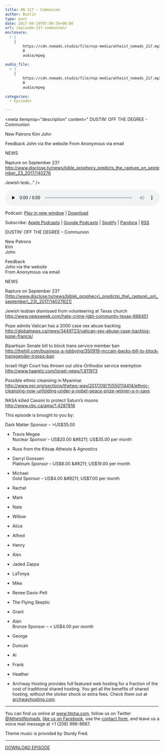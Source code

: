 ```yaml
---
title: AN 217 – Communion
author: Dustin
type: post
date: 2017-09-19T07:00:59+00:00
url: /episode-217-communion/
enclosure:
  - |
    |
        https://cdn.nomads.studio/file/nsp-media/atheist_nomads_217.mp3
        0
        audio/mpeg
        
audio_file:
  - |
    |
        https://cdn.nomads.studio/file/nsp-media/atheist_nomads_217.mp3
        0
        audio/mpeg
        
categories:
  - Episodes

---
```

<div itemscope itemtype="http://schema.org/AudioObject">
  <meta itemprop="name" content="Episode 217 &#8211; Communion" />
  
  <meta itemprop="uploadDate" content="2017-09-19T01:00:59-06:00" />
  
  <meta itemprop="encodingFormat" content="audio/mpeg" />
  
  <meta itemprop="description" content="
DUSTIN’ OFF THE DEGREE - Communion

New Patrons
Kim
John

Feedback
John via the website
From Anonymous via email

NEWS

Rapture on September 23?
http://www.disclose.tv/news/bible_prophecy_predicts_the_rapture_on_september_23_2017/140276

Jewish lesb..." />
  
  <meta itemprop="contentUrl" content="https://dts.podtrac.com/redirect.mp3/cdn.nomads.studio/file/nsp-media/atheist_nomads_217.mp3" />
  </p> 
  
  <div class="powerpress_player" id="powerpress_player_8480">
    <audio class="wp-audio-shortcode" id="audio-1627-224" preload="none" style="width: 100%;" controls="controls"><source type="audio/mpeg" src="https://dts.podtrac.com/redirect.mp3/cdn.nomads.studio/file/nsp-media/atheist_nomads_217.mp3?_=224" /><a href="https://dts.podtrac.com/redirect.mp3/cdn.nomads.studio/file/nsp-media/atheist_nomads_217.mp3">https://dts.podtrac.com/redirect.mp3/cdn.nomads.studio/file/nsp-media/atheist_nomads_217.mp3</a></audio>
  </div>
</div>

<p class="powerpress_links powerpress_links_mp3">
  Podcast: <a href="https://dts.podtrac.com/redirect.mp3/cdn.nomads.studio/file/nsp-media/atheist_nomads_217.mp3" class="powerpress_link_pinw" target="_blank" title="Play in new window" onclick="return powerpress_pinw('https://htotw.com/?powerpress_pinw=1627-podcast');" rel="nofollow">Play in new window</a> | <a href="https://dts.podtrac.com/redirect.mp3/cdn.nomads.studio/file/nsp-media/atheist_nomads_217.mp3" class="powerpress_link_d" title="Download" rel="nofollow" download="atheist_nomads_217.mp3">Download</a>
</p>

<p class="powerpress_links powerpress_subscribe_links">
  Subscribe: <a href="https://podcasts.apple.com/us/podcast/humanists-take-on-the-world/id530050098?mt=2&ls=1" class="powerpress_link_subscribe powerpress_link_subscribe_itunes" target="_blank" title="Subscribe on Apple Podcasts" rel="nofollow">Apple Podcasts</a> | <a href="https://www.google.com/podcasts?feed=aHR0cDovL2F0aGVpc3Rub21hZHMubGlic3luLmNvbS9yc3M%3D" class="powerpress_link_subscribe powerpress_link_subscribe_googleplay" target="_blank" title="Subscribe on Google Podcasts" rel="nofollow">Google Podcasts</a> | <a href="https://open.spotify.com/show/3LzK2xZGike6Tc1GEMtMbr?si=LieN9SNuTpq96smuaUsH8A" class="powerpress_link_subscribe powerpress_link_subscribe_spotify" target="_blank" title="Subscribe on Spotify" rel="nofollow">Spotify</a> | <a href="https://www.pandora.com/podcast/atheist-nomads/PC:10122?corr=62071012&part=ug" class="powerpress_link_subscribe powerpress_link_subscribe_pandora" target="_blank" title="Subscribe on Pandora" rel="nofollow">Pandora</a> | <a href="https://htotw.com/feed/podcast/" class="powerpress_link_subscribe powerpress_link_subscribe_rss" target="_blank" title="Subscribe via RSS" rel="nofollow">RSS</a>
</p>

<center>
</center>

  
DUSTIN’ OFF THE DEGREE &#8211; Communion

New Patrons  
Kim  
John

Feedback  
John via the website  
From Anonymous via email

NEWS

Rapture on September 23?  
[http://www.disclose.tv/news/bible\_prophecy\_predicts\_the\_rapture\_on\_september\_23\_2017/140276][1]

Jewish lesbian dismissed from volunteering at Texas church  
 <http://www.newsweek.com/hate-crime-lgbt-community-texas-666451>

Pope admits Vatican has a 2000 case sex abuse backlog  
 <http://globalnews.ca/news/3449723/vatican-sex-abuse-case-backlog-pope-francis/>

Bipartisan Senate bill to block trans service member ban  
<http://thehill.com/business-a-lobbying/350919-mccain-backs-bill-to-block-transgender-troops-ban>

Israeli High Court has thrown out ultra-Orthodox service exemption  
 <http://www.haaretz.com/israel-news/1.811973>

Possible ethnic cleansing in Myanmar  
 <http://www.npr.org/sections/thetwo-way/2017/09/11/550114414/ethnic-cleansing-now-unfolding-under-a-nobel-peace-prize-winner-u-n-says>

NASA killed Cassini to protect Saturn’s moons  
 <http://www.cbc.ca/amp/1.4287818>

This episode is brought to you by:

Dark Matter Sponsor &#8211; >US$35.00  
* Travis Megee  
Nuclear Sponsor &#8211; US$20.00 &#8211; US$35.00 per month  
* Russ from the Kitsap Atheists & Agnostics  
* Darryl Goossen  
Platinum Sponsor &#8211; US$8.00 &#8211; US$19.00 per month  
* Michael  
Gold Sponsor &#8211; US$4.00 &#8211; US$7.00 per month  
* Rachel  
* Mark  
* Nate  
* Willow  
* Alice  
* Alfred  
* Henry  
* Alex  
* Jaded Zappa  
* LaTonya  
* Mike  
* Renee Davis-Pelt  
* The Flying Skeptic  
* Grant  
* Alan  
Bronze Sponsor &#8211; < US$4.00 per month  
* George  
* Duncan  
* Al  
* Frank  
* Heather

* Archway Hosting provides full featured web hosting for a fraction of the cost of traditional shared hosting. You get all the benefits of shared hosting, without the sticker shock or extra fees. Check them out at <a href="http://archwayhosting.com/" target="_blank" rel="noopener">archwayhosting.com</a>.

<hr width="500" />

You can find us online at <a href="https://www.htotw.com/" target="_blank" rel="noopener">www.htotw.com</a>, follow us on Twitter <a href="https://htotw.com/twitter" target="_blank" rel="noopener">@AtheistNomads</a>, <a href="https://htotw.com/facebook" target="_blank" rel="noopener">like us on Facebook</a>, use the [contact form](https://htotw.com/contact), and leave us a voice mail message at +1 (208) 996-8667.

Theme music is provided by Sturdy Fred.

<hr width="”500”" />

[DOWNLOAD EPISODE][2]

 [1]: http://www.disclose.tv/news/bible_prophecy_predicts_the_rapture_on_september_23_2017/140276
 [2]: https://dts.podtrac.com/redirect.mp3/cdn.nomads.studio/file/nsp-media/atheist_nomads_217.mp3